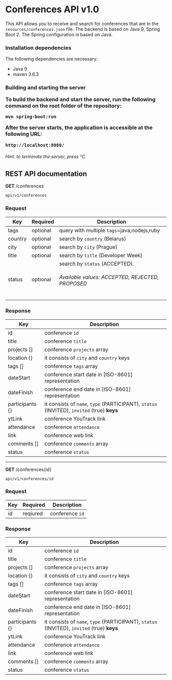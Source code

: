 # Conferences API  v1.0
 
 This API allows you to receive and search for conferences that are in the `resources/conferences.json` file.
 The backend is based on Java 9, Spring Boot 2. The Spring configuration is based on Java. 

  
 <h3>Installation dependencies</h3>
  
The following dependencies are necessary:  
  
 - Java 9
 - maven 3.6.3


<h3>Building and starting the server
  
To build the backend and start the server, run the following command on the root folder of the repository:  
  
`mvn spring-boot:run`  
 
After the server starts, the application is accessible at the following URL:  
  
`http://localhost:8080/`  

<h6> Hint: to terminate the server, press ^C </h6>  


## REST API documentation


**GET** /conferences

`api/v1/conferences`

<h3>Request</h3>

| Key           | Required      | Description|
| ------------- | ------------- |------------|
| tags |  optional| query with multiple `tags`=java,nodejs,ruby |
| country | optional | search by `country` (Belarus) |  
| city | optional | search by `city` (Prague) |  
| title | optional |  search by `title` (Developer Week)|
| status | optional | search by `status` (ACCEPTED). <h6>Available values: ACCEPTED, REJECTED, PROPOSED |

<h3>Response</h3>

| Key           | Description     |
| ------------- | ------------- |
|    id          |    conference `id`         |
|  title      |       conference `title`        |
|  projects []             |    conference `projects` array           |
| location {}             |  it consists of `city` and `country` keys             |
|tags []               |   conference `tags` array           |
|dateStart               |  conference start date in [ISO-8601] representation        |
|dateFinish               |   conference end date in [ISO-8601] representation         |
|participants {}              |  it consists of `name`, `type`  (PARTICIPANT), `status` (INVITED), `invited` (true) **keys**           |
|ytLink               |    conference YouTrack link           |
|attendance               |    conference `attendance`           |
|link               |       conference web link        |
|comments []              |   conference `comments`  array        |
|status               |       conference `status`        |


<hr>

**GET** /conferences{id}

`api/v1/conferences/id`

<h3>Request</h3>

| Key           | Required      | Description|
| ------------- | ------------- |------------|
| id            |  reqiured    | conference `id`|

<h3>Response</h3>

| Key           | Description     |
| ------------- | ------------- |
|    id          |    conference `id`         |
|  title      |       conference `title`        |
|  projects []             |    conference `projects` array           |
| location {}             |  it consists of `city` and `country` keys             |
|tags []               |   conference `tags` array           |
|dateStart               |  conference start date in [ISO-8601] representation        |
|dateFinish               |   conference end date in [ISO-8601] representation         |
|participants {}              |  it consists of `name`, `type`  (PARTICIPANT), `status` (INVITED), `invited` (true) **keys**           |
|ytLink               |    conference YouTrack link           |
|attendance               |    conference `attendance`           |
|link               |       conference web link        |
|comments []              |   conference `comments`  array        |
|status               |       conference `status`        |
